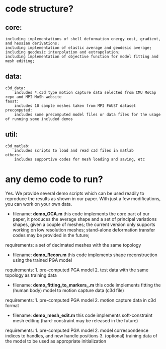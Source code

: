 # code structure?
## core: 
	including implementations of shell deformation energy cost, gradient, and hessian derivations;
	including implementation of elastic average and geodesic average;
	including geodesic interpolation and extrapolation;
	including implementation of objective function for model fitting and mesh editing; 
	
## data:
	c3d_data:
		includes *.c3d type motion capture data selected from CMU MoCap repo and MPI MoSh website
	faust:
		includes 10 sample meshes taken from MPI FAUST dataset
	precomputed:
		includes some precomputed model files or data files for the usage of running some included demos

## util:
	c3d_matlab:
		includes scripts to load and read c3d files in matlab
	others:
		includes supportive codes for mesh loading and saving, etc

# any demo code to run?
Yes. We provide several demo scripts which can be used readily to reproduce the results as shown in our paper. With just a few modifications, you can work on your own data. 

- filename: 
**demo_GCA.m**
	this code implements the core part of our paper, it produces the average shape and a set of principal variations shapes, given a couple of meshes; the current version only supports working on low resolution meshes; stand-alone deformation transfer codes may be provided in the future;
  
requirements:
	a set of decimated meshes with the same topology
	
- filename: 
**demo_Recon.m**
	this code implements shape reconstruction using the trained PGA model
  
requirements:
	1. pre-computed PGA model
	2. test data with the same topology as training data
	
- filename: 
**demo_fitting_to_markers_.m**
	this code implements fitting the (human body) model to motion capture data (c3d file)
  
requirements:
	1. pre-computed PGA model
	2. motion capture data in c3d format
	
- filename: 
**demo_mesh_edit.m**
	this code implements soft-constraint mesh editing (hard-constraint may be released in the future)
  
requirements:
	1. pre-computed PGA model
	2. model correspondence indices to handles, and new handle positions
	3. (optional) training data of the model to be used as appropriate initialization
	
